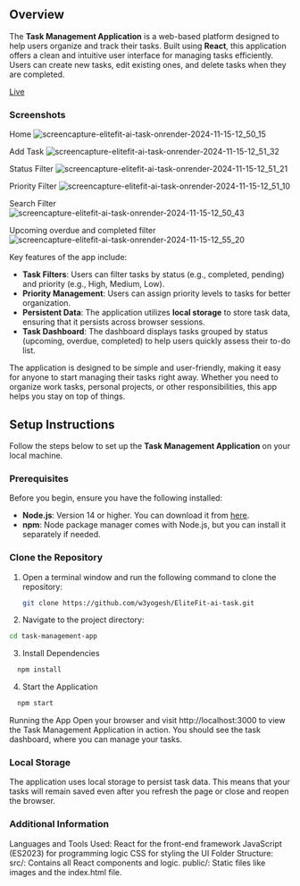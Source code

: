 ## Overview

The **Task Management Application** is a web-based platform designed to help users organize and track their tasks. Built using **React**, this application offers a clean and intuitive user interface for managing tasks efficiently. Users can create new tasks, edit existing ones, and delete tasks when they are completed.

[Live](https://elitefit-ai-task.onrender.com/)

### Screenshots
Home 
![screencapture-elitefit-ai-task-onrender-2024-11-15-12_50_15](https://github.com/user-attachments/assets/88ec9341-a5a8-4da1-883a-35b106b3e454)

Add Task
![screencapture-elitefit-ai-task-onrender-2024-11-15-12_51_32](https://github.com/user-attachments/assets/eda8c599-93ea-4da4-9566-e17e08164e44)

Status Filter
![screencapture-elitefit-ai-task-onrender-2024-11-15-12_51_21](https://github.com/user-attachments/assets/6961c773-dbbc-4c30-8cb4-ec561345ae01)

Priority Filter
![screencapture-elitefit-ai-task-onrender-2024-11-15-12_51_10](https://github.com/user-attachments/assets/fa473398-5c9a-4d17-908e-cd821c6eae51)

Search Filter
![screencapture-elitefit-ai-task-onrender-2024-11-15-12_50_43](https://github.com/user-attachments/assets/5eae7691-082b-4550-9bdb-36273e8063ef)

Upcoming overdue and completed filter
![screencapture-elitefit-ai-task-onrender-2024-11-15-12_55_20](https://github.com/user-attachments/assets/253a2acb-4634-487a-897d-5cc38f07ffdb)



Key features of the app include:

- **Task Filters**: Users can filter tasks by status (e.g., completed, pending) and priority (e.g., High, Medium, Low).
- **Priority Management**: Users can assign priority levels to tasks for better organization.
- **Persistent Data**: The application utilizes **local storage** to store task data, ensuring that it persists across browser sessions.
- **Task Dashboard**: The dashboard displays tasks grouped by status (upcoming, overdue, completed) to help users quickly assess their to-do list.

The application is designed to be simple and user-friendly, making it easy for anyone to start managing their tasks right away. Whether you need to organize work tasks, personal projects, or other responsibilities, this app helps you stay on top of things.



## Setup Instructions

Follow the steps below to set up the **Task Management Application** on your local machine.

### Prerequisites

Before you begin, ensure you have the following installed:

- **Node.js**: Version 14 or higher. You can download it from [here](https://nodejs.org/).
- **npm**: Node package manager comes with Node.js, but you can install it separately if needed.

### Clone the Repository

1. Open a terminal window and run the following command to clone the repository:

   ```bash
   git clone https://github.com/w3yogesh/EliteFit-ai-task.git

   ```

2. Navigate to the project directory:

  ```bash
  cd task-management-app

  ```

3. Install Dependencies
  ```bash
    npm install
  ```

4. Start the Application
  ```bash
    npm start
  ```

Running the App
Open your browser and visit http://localhost:3000 to view the Task Management Application in action. You should see the task dashboard, where you can manage your tasks.

### Local Storage
The application uses local storage to persist task data. This means that your tasks will remain saved even after you refresh the page or close and reopen the browser.

### Additional Information
Languages and Tools Used:
React for the front-end framework
JavaScript (ES2023) for programming logic
CSS for styling the UI
Folder Structure:
src/: Contains all React components and logic.
public/: Static files like images and the index.html file.
